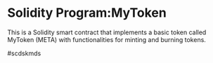 # Solidity Program:MyToken
This is a Solidity smart contract that implements a basic token called MyToken (META) with functionalities for minting and burning tokens.

#scdskmds
